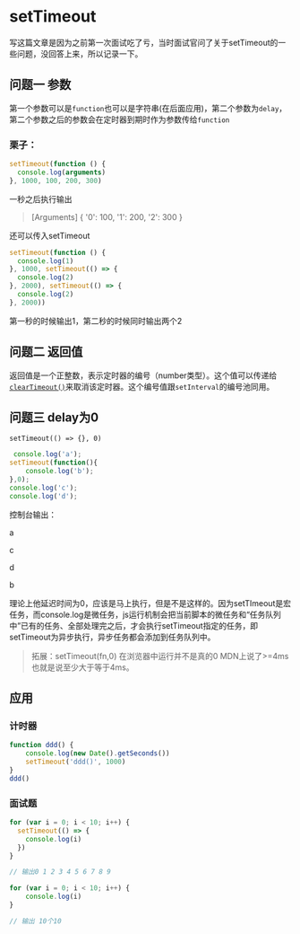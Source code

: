 # setTimeout

写这篇文章是因为之前第一次面试吃了亏，当时面试官问了关于setTimeout的一些问题，没回答上来，所以记录一下。

## 问题一 参数

第一个参数可以是`function`也可以是字符串(在后面应用)，第二个参数为`delay`，第二个参数之后的参数会在定时器到期时作为参数传给`function`

### 栗子：

```js
setTimeout(function () {
  console.log(arguments)
}, 1000, 100, 200, 300)
```

一秒之后执行输出

> [Arguments] { '0': 100, '1': 200, '2': 300 }

还可以传入setTimeout

```js
setTimeout(function () {
  console.log(1)
}, 1000, setTimeout(() => {
  console.log(2)
}, 2000), setTimeout(() => {
  console.log(2)
}, 2000))
```

第一秒的时候输出1，第二秒的时候同时输出两个2

## 问题二 返回值

返回值是一个正整数，表示定时器的编号（number类型）。这个值可以传递给[`clearTimeout()`](https://developer.mozilla.org/zh-CN/docs/Web/API/clearTimeout)来取消该定时器。这个编号值跟`setInterval`的编号池同用。

## 问题三 delay为0

```setTimeout(() => {}, 0)```

```js
 console.log('a');
setTimeout(function(){
    console.log('b');
},0);
console.log('c');
console.log('d');
```

控制台输出：

a

c

d

b

理论上他延迟时间为0，应该是马上执行，但是不是这样的。因为setTImeout是宏任务，而console.log是微任务，js运行机制会把当前脚本的微任务和“任务队列中”已有的任务、全部处理完之后，才会执行setTimeout指定的任务，即setTimeout为异步执行，异步任务都会添加到任务队列中。

> 拓展：setTimeout(fn,0) 在浏览器中运行并不是真的0 MDN上说了>=4ms 也就是说至少大于等于4ms。

## 应用

### 计时器

```js
function ddd() {
    console.log(new Date().getSeconds())
    setTimeout('ddd()', 1000)
}
ddd()
```

### 面试题

```js
for (var i = 0; i < 10; i++) {
  setTimeout(() => {
    console.log(i)
  })
}

// 输出0 1 2 3 4 5 6 7 8 9 

for (var i = 0; i < 10; i++) {
    console.log(i)
}

// 输出 10个10
```


